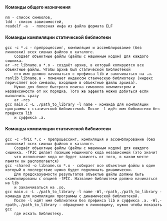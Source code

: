 #### Команды общего назначения

    nm - список символов,
    ldd - список зависимостей,
    readelf -a  - полезная инфа из файла формата ELF

#### Команды компиляции статической библиотеки

    gcc -c *.c - препроцессинг, компиляция и ассемблирование (без линковки) всех сишных файлов в каталоге.
        Создаёт объектные файлы (файлы с машинным кодом) для каждого сишника.
    ar -rc libname.a *.o - создаёт архив, в который копируются все объектные файлы. Чтобы архив был статической библиотекой
        его имя должно начинаться с префикса lib и закнчиваться на .a.
    ranlib libname.a - помечает индексом стаическую библиотеку (индекс перичсляет все символы, входящие в объектные файлы архива).
        Нужно для более быстрого поиска символов компилятром и независимости от их порядка. Того же эффекта можно добиться если выполнить сразу
        ar -rcs
    gcc main.c -L ./path_to_library -l name - команда для компиляции программы с статической библиотекой. После -l идёт имя библиотеки без префикса lib
        и суффикса .a.

#### Команды компиляции статической библиотеки

    gcc -c -fPIC *.c - препроцессинг, компиляция и ассемблирование (без линковки) всех сишных файлов в каталоге.
        Создаёт объектные файлы (файлы с машинным кодом) для каждого сишника. -fPIC делает позицию машинного кода независимой (это значит
        что исполнение кода не будет зависеть от того, в каком месте памяти он распологается)
    gcc -shared -o libname.so *.o - собирает все объектные файлы в один который в последствие нужно будет подключать динамически.
        Для предсказуемости результатов объектые файлы должны быть скомпилированы с опцией -fPIC. Название библиотеки должно начинаться на lib
        и заканчиваться на .so.
    gcc main.c -L ./path_to_library -l name -Wl,-rpath,./path_to_library - команда для компиляции программы с динамической библиотекой.
        После -l идёт имя библиотеки без префикса lib и суффикса .a. -Wl,-rpath,./path_to_library - обращение к линковщику, нужно чтобы показать gcc
        где искать библиотеку.